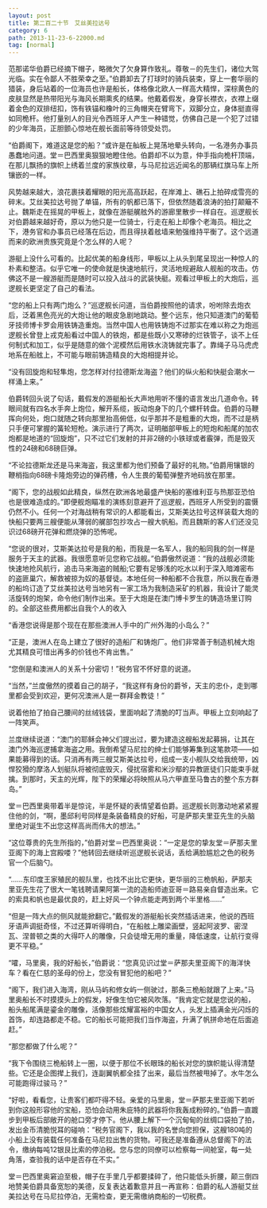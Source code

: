 ```yaml
---
layout: post
title: 第二百二十节　艾丝美拉达号
category: 6
path: 2013-11-23-6-22000.md
tag: [normal]
---
```


范那诺华伯爵已经摘下帽子，略微欠了欠身算作致礼。尊敬－的先生们，诸位大驾光临。实在令鄙人不胜荣幸之至。”伯爵卸去了打球时的骑兵装束，穿上一套华丽的猎装，身后站着的一位海员也许是船长，体格像北欧人一样高大精悍，深棕黄色的皮肤显然是热带阳光与海风长期熏炙的结果。他戴着假发，身穿长襟衣，衣襟上缀着金色的双排纽扣，饰有铁锚和橡叶的三角帽夹在臂弯下，双脚分立，身体挺直得如同桅杆。他打量别人的目光令西班牙人产生一种错觉，仿佛自己是一个犯了过错的少年海员，正胆颤心惊地在舰长面前等待领受处罚。

“伯爵阁下，难道这是您的船？”或许是在舢板上晃荡地晕头转向，一名港务办事员愚蠢地问道。堂＝巴西里奥狠狠地瞪住他。伯爵却不以为意，仲手指向桅杆顶端，在那儿飘扬的旗帜上绣着兰度的家族纹章，与马尼拉远近闻名的那辆红旗马车上所镶嵌的一样。

风势越来越大，浪花裹挟着耀眼的阳光高高跃起，在岸滩上、礁石上拍碎成雪亮的碎末。艾丝美拉达号抛了单锚，所有的帆都已落下，但依然随着浪涛的拍打颠簸不止。魏斯走在摇晃的甲板上，就像在游艇艉舷外的游廊里散步一样自在。巡逻舰长对伯爵越来越好奇，原以为他只是一位骑士，行走在船上却像个老海员。相比之下，港务官和办事员已经落在后边，而且得扶着舷墙来勉强维持平衡了。这个远道而来的欧洲贵族究竟是个怎么样的人呢？

游艇上没什么可看的。比起优美的船身线形，甲板以上从头到尾呈现出一种惊人的朴素和整洁。似乎它唯一的使命就是快速地航行，灵活地规避敌人舰船的攻击。仿佛这不是一艘游艇而是随时可以投入战斗的武装快艇。观看过甲板上的大炮后，巡逻舰长更坚定了自己的看法。

“您的船上只有两门炮么？”巡逻舰长问道，当伯爵按照他的请求，吩咐除去炮衣后，泛着黑色亮光的大炮让他的眼皮急剧地跳动。整个远东，他只知道澳门的葡萄牙技师博卡罗会用铁铸造重炮。当然中国人也用铁铸炮不过那实在难以称之为炮巡逻舰长曾登上戎克船看过中国人的铁炮，都是些既小又寒碜的烂铁管子，谈不上任何制式和加工，似乎是随意的做个泥模然后用铁水浇铸就完事了。靠绳子马马虎虎地系在船舷上，不可能与眼前铸造精良的大炮相提并论。

“没有回旋炮和轻隼炮，您怎样对付拉德斯龙海盗？他们的纵火船和快艇会潮水一样涌上来。”

伯爵转回头说了句话，戴假发的游艇船长大声地用听不懂的语言发出几道命令。转眼间就有四名水手奔上炮位，解开系缆，扳动炮身下的几个螺杆转盘。伯爵的马鞭挥向何处，炮口就随之转向那里抬高俯低，似乎那并不是粗重的大炮，而不过是柄只手便可掌握的簧轮短枪。演示进行了两次，证明艏部甲板上的短炮和船尾的加农炮都是地道的“回旋炮”，只不过它们发射的并非2磅的小铁球或者霰弹，而是毁灭性的24磅和68磅巨弹。

“不论拉德斯龙还是马来海盗，我这里都为他们预备了最好的礼物。”伯爵用镶银的鞭梢指向68磅卡隆炮旁边的弹药槽，令人生畏的葡萄弹整齐地码放在那里。

“阁下，您的战舰如此精良，纵然在欧洲各地最盛产快船的塞维利亚与热那亚恐怕也是很难造成的。”即便舰炮瞄准的演练刻意避开了巡逻舰，西班牙人所受到的震慑仍然不小。任何一个对海战稍有常识的人都能看出，艾斯美达拉号这样装载大炮的快船只要两三艘便能从薄弱的艉部包抄攻占一艘大帆船。而且魏斯的客人们还没见识过68磅开花弹和燃烧弹的恐怖呢。

“您说的很对，艾斯美达拉号是我的船，而我是一名军人，我的船同我的剑一样是服务于天主的武器。我很愿意听见您称它战舰。”伯爵傲然说道：“我的战舰必须能快速地抢风航行，追击马来海盗的贼船;它要有足够浅的吃水以利于深入暗滩密布的盗匪巢穴，解救被掠为奴的基督徒。本地任何一种船都不合我意，所以我在香港的船坞订造了艾丝美拉达号当地另有一家工场为我制造采矿的机器，我设计了能灵活旋转的炮架，命令他们制作出来。至于大炮是在澳门博卡罗生的铸造场里订购的。全部这些费用都出自我个人的收入

“香港您说得是那个现在在那些澳洲人手中的广州外海的小岛么？”

“正是，澳洲人在岛上建立了很好的造船厂和铸炮厂。他们非常善于制造机械大炮尤其精良可惜出再多的价钱也不肯出售。”

“您倒是和澳洲人的关系十分密切！”税务官不怀好意的说道。

“当然，”兰度傲然的摸着自己的胡子，“我这样有身份的爵爷，天主的忠仆，走到哪里都会受到欢迎，更何况澳洲人是一群拜金教徒！”

说着他拍了拍自己腰间的丝绒钱袋，里面响起了清脆的叮当声。甲板上立刻响起了一阵笑声。

兰度继续说道：“澳门的耶稣会神父们提出过，要为建造这艘船发起募捐，让其在澳门外海巡逻捕拿海盗之用。我倒希望马尼拉的绅士们能够筹集到这笔款项――如果能募得到的话。只消再有两三艘艾斯美达拉号，组成一支小舰队交给我统带，凶悍狡猾的摩洛人划艇队将被彻底毁灭，侵扰宿雾和米沙鄢的异教匪徒们只能束手就擒。到那时，天主的光辉，陛下的荣耀必将映照从马六甲直至马鲁古的整个东方群岛。”

堂＝巴西里奥带着半是惊诧，半是怀疑的表情望着伯爵。巡逻舰长则激动地紧紧握住他的剑，“啊，墨邱利号同样是条装备精良的好船，可是萨那夫里亚先生的头脑里绝对诞生不出您这样高尚而伟大的想法。”

“这位尊贵的先生所指的，”伯爵对堂＝巴西里奥说：“一定是您的挚友堂＝萨那夫里亚阁下的海上宫殿喽？”他转回去继续听巡逻舰长说话，丢给满脸尴尬之色的税务官一个后脑勺。

“……东印度王家殖民的舰队里，也找不出比它更快，更华丽的三桅帆船，萨那夫里亚先生花了很大一笔钱聘请果阿第一流的造船师迪亚哥＝路易亲自督造出来。它的索具和帆也是最优良的，赶上好风一个钟点能走两到两个半里格……”

“但是一阵大点的侧风就能掀翻它。”戴假发的游艇船长突然插话进来，他说的西班牙语声调挺奇怪，不过还算听得明白，“在船舷上雕梁画壁，竖起阿波罗、密涅瓦、涅普顿之类的大得吓人的雕像，只会徒增无用的重量，降低速度，让航行变得更不平稳。”

“嚯，马里奥，我的好船长，”伯爵说：“您真见识过堂＝萨那夫里亚阁下的海洋快车？看在仁慈的圣母的份上，您没有冒犯他的船吧？”

“阁下，我们进入海湾，刚从马屿和修女屿一侧驶过，那条三桅船就跟了上来。”马里奥船长不时摸摸头上的假发，好像生怕它被风吹落。“我肯定它就是您说的船，船头船尾满是鎏金的雕像，活像那些炫耀富裕的中国女人，头发上插满金光闪烁的首饰，却连路都走不稳。它的船长可能把我们当作海盗，升满了帆拼命地在后面追赶。”

“那您都做了什么呢？”

“我下令围绕三桅船转上一圈，以便于那位不长眼珠的船长对您的旗帜能认得清楚些。它还是企图撵上我们，连副翼帆都全挂了出来，最后当然被甩掉了。水牛怎么可能跑得过骏马？”

“好啦，看看您，让贵客们都吓得不轻。亲爱的马里奥，堂＝萨那夫里亚阁下若听到你这般形容他的宝船，恐怕会动用朱庇特的武器将你我轰成粉碎的。”伯爵一直踱步到甲板后部敞开的舱口旁才停下。他从腰上解下一个沉甸甸的丝绸口袋拍了拍，发出金币清脆悦耳的碰响：“税务官阁下，我以我的名誉向您担保，这艘180吨的小船上没有装载任何准备在马尼拉出售的货物。可我还是准备遵从总督阁下的法令，缴纳每吨12银艮比索的停泊税。您与您的同僚可以检察每一间舱室，每一处角落，查验我的话中是否存在不实。”

堂＝巴西里奥窘迫至极，帽子在手里几乎都要揉碎了，他只能低头折腰，颠三倒四地赞美伯爵具备宽恕的美德，反复表达着歉意并且一再宣称：伯爵的私人游艇艾丝美拉达号在马尼拉停泊，无需检查，更无需缴纳商船的一切税费。

